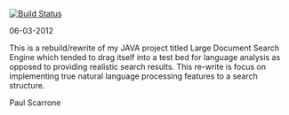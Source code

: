 [![Build Status](https://travis-ci.org/ninjapanzer/LDOCR.svg?branch=master)](https://travis-ci.org/ninjapanzer/LDOCR)

06-03-2012

This is a rebuild/rewrite of my JAVA project titled Large Document Search Engine which tended to drag itself into a test bed for language analysis as opposed to providing realistic search results. This re-write is focus on implementing true natural language processing features to a search structure.

Paul Scarrone
